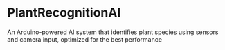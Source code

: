# PlantRecognitionAI
An Arduino-powered AI system that identifies plant species using sensors and camera input, optimized for the best performance
